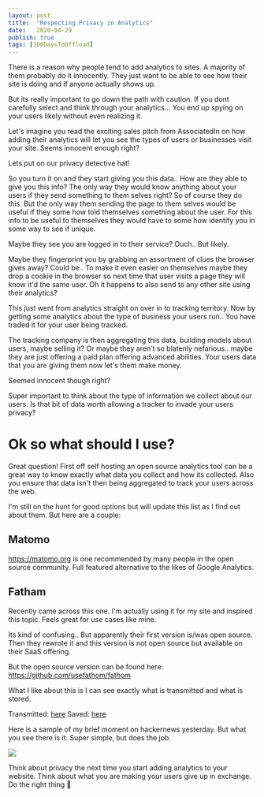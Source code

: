 ```yaml
---
layout: post
title:  "Respecting Privacy in Analytics"
date:   2020-04-29
publish: true
tags: [100DaysToOffload]
---
```


There is a reason why people tend to add analytics to sites. A majority of them probably do it innocently.  They just want to be able to see how their site is doing and if anyone actually shows up. 

<!--excerpt-->

But its really important to go down the path with caution.  If you dont carefully select and think through your analytics… You end up spying on your users likely without even realizing it.

Let's imagine you read the exciting sales pitch from AssociatedIn on how adding their analytics will let you see the types of users or businesses visit your site.  Seems innocent enough right?

Lets put on our privacy detective hat!

So you turn it on and they start giving you this data.. How are they able to give you this info? The only way they would know anything about your users if they send something to them selves right?  So of course they do this.  But the only way them sending the page to them selves would be useful if they some how told themselves something about the user.  For this info to be useful to themselves they would have to some how identify you in some way to see if unique.

Maybe they see you are logged in to their service? Ouch.. But likely.

Maybe they fingerprint you by grabbing an assortment of clues the browser gives away?  Could be.. To make it even easier on themselves maybe they drop a cookie in the browser so next time that user visits a page they will know it'd the same user.  Oh it happens to also send to any other site using their analytics?

This just went from analytics straight on over in to tracking territory.  Now by getting some analytics about the type of business your users run.. You have traded it for your user being tracked.

The tracking company is then aggregating this data, building models about users, maybe selling it?  Or maybe they aren't so blatenly nefarious.. maybe they are just offering a paid plan offering advanced abilities.  Your users data that you are giving them now let's them make money.

Seemed innocent though right?

Super important to think about the type of information we collect about our users.  Is that bit of data worth allowing a tracker to invade your users privacy?


# Ok so what should I use?

Great question!  First off self hosting an open source analytics tool can be a great way to know exactly what data you collect and how its collected.  Also you ensure that data isn't then being aggregated to track your users across the web.

I'm still on the hunt for good options but will update this list as I find out about them. But here are a couple:

## Matomo

https://matomo.org is one recommended by many people in the open source community. Full featured alternative to the likes of Google Analytics.


## Fatham

Recently came across this one.  I'm actually using it for my site and inspired this topic. Feels great for use cases like mine.

Its kind of confusing.. But apparently their first version is/was open source.  Then they rewrote it and this version is not open source but available on their SaaS offering.

But the open source version can be found here: https://github.com/usefathom/fathom

What I like about this is I can see exactly what is transmitted and what is stored.

Transmitted: [here](https://github.com/usefathom/fathom/blob/8f7c6d2e45ebb28651208e2a7320e29948ecdb2c/assets/src/js/tracker.js#L162)
Saved: [here](https://github.com/usefathom/fathom/blob/8f7c6d2e45ebb28651208e2a7320e29948ecdb2c/pkg/api/collect.go#L54)

Here is a sample of my brief moment on hackernews yesterday.  But what you see there is it.  Super simple, but does the job.

![](https://paper-attachments.dropbox.com/s_3A770CD59D00AB3A931B3BF5D654149EDE7875E5917677E7CC0A064B28BBDD07_1588216208662_file.jpeg)



Think about privacy the next time you start adding analytics to your website.  Think about what you are making your users give up in exchange. Do the right thing 🙂
